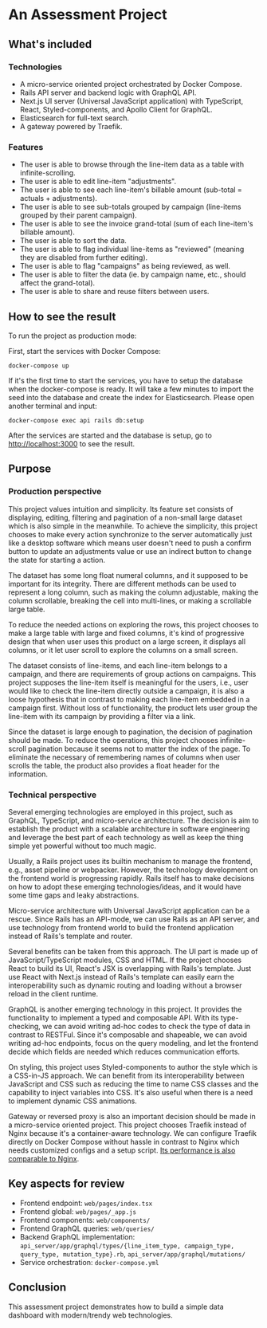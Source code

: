 # An Assessment Project

## What's included

### Technologies

- A micro-service oriented project orchestrated by Docker Compose.
- Rails API server and backend logic with GraphQL API.
- Next.js UI server (Universal JavaScript application) with TypeScript, React, Styled-components, and Apollo Client for GraphQL.
- Elasticsearch for full-text search.
- A gateway powered by Traefik.

### Features

- The user is able to browse through the line-item data as a table with infinite-scrolling.
- The user is able to edit line-item "adjustments".
- The user is able to see each line-item's billable amount (sub-total = actuals + adjustments).
- The user is able to see sub-totals grouped by campaign (line-items grouped by their parent campaign).
- The user is able to see the invoice grand-total (sum of each line-item's billable amount).
- The user is able to sort the data.
- The user is able to flag individual line-items as "reviewed" (meaning they are disabled from further editing).
- The user is able to flag "campaigns" as being reviewed, as well.
- The user is able to filter the data (ie. by campaign name, etc., should affect the grand-total).
- The user is able to share and reuse filters between users.

## How to see the result

To run the project as production mode:

First, start the services with Docker Compose:

`docker-compose up`

If it's the first time to start the services, you have to setup the database when the docker-compose is ready. It will take a few minutes to import the seed into the database and create the index for Elasticsearch. Please open another terminal and input:

`docker-compose exec api rails db:setup`

After the services are started and the database is setup, go to [http://localhost:3000](http://localhost:3000) to see the result.

## Purpose

### Production perspective

This project values intuition and simplicity. Its feature set consists of displaying, editing, filtering and pagination of a non-small large dataset which is also simple in the meanwhile. To achieve the simplicity, this project chooses to make every action synchronize to the server automatically just like a desktop software which means user doesn't need to push a confirm button to update an adjustments value or use an indirect button to change the state for starting a action.

The dataset has some long float numeral columns, and it supposed to be important for its integrity. There are different methods can be used to represent a long column, such as making the column adjustable, making the column scrollable, breaking the cell into multi-lines, or making a scrollable large table.

To reduce the needed actions on exploring the rows, this project chooses to make a large table with large and fixed columns, it's kind of progressive design that when user uses this product on a large screen, it displays all columns, or it let user scroll to explore the columns on a small screen.

The dataset consists of line-items, and each line-item belongs to a campaign, and there are requirements of group actions on campaigns. This project supposes the line-item itself is meaningful for the users, i.e., user would like to check the line-item directly outside a campaign, it is also a loose hypothesis that in contrast to making each line-item embedded in a campaign first. Without loss of functionality, the product lets user group the line-item with its campaign by providing a filter via a link.

Since the dataset is large enough to pagination, the decision of pagination should be made. To reduce the operations, this project chooses infinite-scroll pagination because it seems not to matter the index of the page. To eliminate the necessary of remembering names of columns when user scrolls the table, the product also provides a float header for the information.

### Technical perspective

Several emerging technologies are employed in this project, such as GraphQL, TypeScript, and micro-service architecture. The decision is aim to establish the product with a scalable architecture in software engineering and leverage the best part of each technology as well as keep the thing simple yet powerful without too much magic.

Usually, a Rails project uses its builtin mechanism to manage the frontend, e.g., asset pipeline or webpacker. However, the technology development on the frontend world is progressing rapidly. Rails itself has to make decisions on how to adopt these emerging technologies/ideas, and it would have some time gaps and leaky abstractions.

Micro-service architecture with Universal JavaScript application can be a rescue. Since Rails has an API-mode, we can use Rails as an API server, and use technology from frontend world to build the frontend application instead of Rails's template and router.

Several benefits can be taken from this approach. The UI part is made up of JavaScript/TypeScript modules, CSS and HTML. If the project chooses React to build its UI, React's JSX is overlapping with Rails's template. Just use React with Next.js instead of Rails's template can easily earn the interoperability such as dynamic routing and loading without a browser reload in the client runtime.

GraphQL is another emerging technology in this project. It provides the functionality to implement a typed and composable API. With its type-checking, we can avoid writing ad-hoc codes to check the type of data in contrast to RESTFul. Since it's composable and shapeable, we can avoid writing ad-hoc endpoints, focus on the query modeling, and let the frontend decide which fields are needed which reduces communication efforts.

On styling, this project uses Styled-components to author the style which is a CSS-in-JS approach. We can benefit from its interoperability between JavaScript and CSS such as reducing the time to name CSS classes and the capability to inject variables into CSS. It's also useful when there is a need to implement dynamic CSS animations.

Gateway or reversed proxy is also an important decision should be made in a micro-service oriented project. This project chooses Traefik instead of Nginx because it's a container-aware technology. We can configure Traefik directly on Docker Compose without hassle in contrast to Nginx which needs customized configs and a setup script. [Its performance is also comparable to Nginx](https://www.loggly.com/blog/benchmarking-5-popular-load-balancers-nginx-haproxy-envoy-traefik-and-alb/).

## Key aspects for review

- Frontend endpoint: `web/pages/index.tsx`
- Frontend global: `web/pages/_app.js`
- Frontend components: `web/components/`
- Frontend GraphQL queries: `web/queries/`
- Backend GraphQL implementation: `api_server/app/graphql/types/{line_item_type, campaign_type, query_type, mutation_type}.rb`, `api_server/app/graphql/mutations/`
- Service orchestration: `docker-compose.yml`

## Conclusion

This assessment project demonstrates how to build a simple data dashboard with modern/trendy web technologies.
